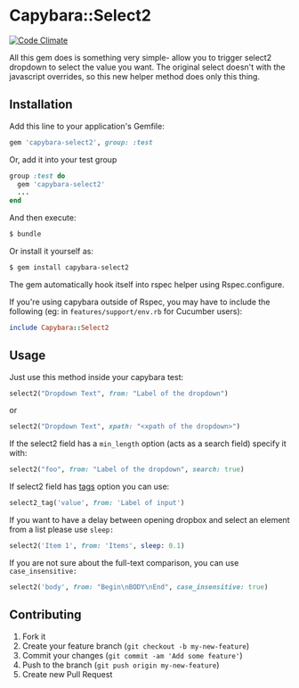 # Capybara::Select2

[![Code Climate](https://codeclimate.com/github/goodwill/capybara-select2.png)](https://codeclimate.com/github/goodwill/capybara-select2)

All this gem does is something very simple- allow you to trigger select2 dropdown to select the value you want. The original select doesn't with the javascript overrides, so this new helper method does only this thing.

## Installation

Add this line to your application's Gemfile:

``` ruby
gem 'capybara-select2', group: :test
```

Or, add it into your test group

``` ruby
group :test do
  gem 'capybara-select2'
  ...
end
```

And then execute:

``` bash
$ bundle
```

Or install it yourself as:

``` bash
$ gem install capybara-select2
```

The gem automatically hook itself into rspec helper using Rspec.configure.

If you're using capybara outside of Rspec, you may have to include the following (eg: in `features/support/env.rb` for Cucumber users):

``` ruby
include Capybara::Select2
```

## Usage

Just use this method inside your capybara test:

``` ruby
select2("Dropdown Text", from: "Label of the dropdown")
```

or

``` ruby
select2("Dropdown Text", xpath: "<xpath of the dropdown>")
```

If the select2 field has a `min_length` option (acts as a search field) specify it with:

``` ruby
select2("foo", from: "Label of the dropdown", search: true)
```

If select2 field has [tags](http://ivaynberg.github.io/select2/#tags) option you can use:

```ruby
select2_tag('value', from: 'Label of input')
```

If you want to have a delay between opening dropbox and select an element from a list please use `sleep:`

``` ruby
select2('Item 1', from: 'Items', sleep: 0.1)
```

If you are not sure about the full-text comparison, you can use `case_insensitive:`

``` ruby
select2('body', from: "Begin\nBODY\nEnd", case_insensitive: true)
```

## Contributing

1. Fork it
2. Create your feature branch (`git checkout -b my-new-feature`)
3. Commit your changes (`git commit -am 'Add some feature'`)
4. Push to the branch (`git push origin my-new-feature`)
5. Create new Pull Request
